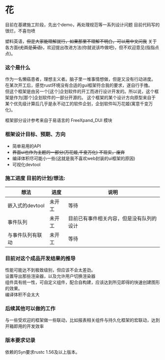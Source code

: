# 花

目前在基建施工阶段，先出个demo，再处理规范等一系列设计问题
目前代码写的很烂，不喜勿喷

塑料英语，~~但是大家能理解就行，如果那里不理解不明白，可以用中文问我~~
关于各方面~~(尤其是英语)~~，欢迎提出改进方法(你就说该咋做吧)，但不欢迎意见(指指点点)。

### 这个是什么

作为一名懒癌患者，理想主义者。脑子里一堆事情想做，但是又没有行动进度。  
在某次开工后，感觉rust环境没有合适的gui框架符合我的要求，遂自行手撸。   
但这个框架是由另一个[这个]企划软件的开工而进行设计开发的。所以说，这个框架是作为[那个]企划软件的一部分开源的。
这个框架的某个设计方向原型来自于某个优先级计算后几乎是永不动工的软件企划，企划软件叫万花姬(寓意千变万化)。

框架部分设计参考来自于易语言的 FreeXpand_DUI 模块

### 框架设计目标、预期、方向

- 简单易用的API
- ~~界面ui也作为主题的一部分(万花姬,千变万化) 不现实，废弃~~
- 编译体积尽可能小一些(这就是我不喜欢web封装的ui框架的原因)
- 可视化devtool

### 施工进度 目前的计划/想法:

| 想法          | 进度  | 说明                   |
|-------------|-----|----------------------|
| 嵌入式的devtool | 未开工 | 等待                   |
| 事件队列        | 未开工 | 目前已有事件相关内容，但是没有队列的设计 |
| 与事件队列有联动    | 未开工 | 等待                   |

### 目前对这个成品开发结果的推导

性能可能达不到极致级别，但应该不会太差劲。  
设置导出那些渲染器，以及允许用户切换渲染器  
组件具有统一性，可自定义组件，配合自构建，应该达到所见即得的快速创建图形的效果。  
编译体积不会太大

### 后续其他可以做的工作

与一些受欢迎的框架做一些联动，比如报表相关组件与持久化框架的宏联动，达到开箱即用的开发效率

### 版本要求记录

依赖的Syn要求rustc 1.56及以上版本。